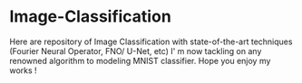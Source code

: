 # Image-Classification

Here are repository of Image Classification with state-of-the-art techniques (Fourier Neural Operator, FNO/ U-Net, etc)
I' m now tackling on any renowned algorithm to modeling MNIST classifier. 
Hope you enjoy my works !
